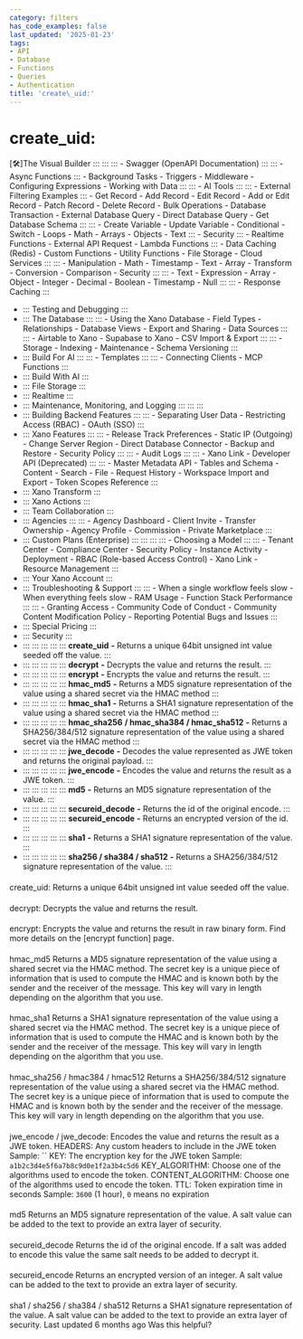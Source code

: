 ```yaml
---
category: filters
has_code_examples: false
last_updated: '2025-01-23'
tags:
- API
- Database
- Functions
- Queries
- Authentication
title: 'create\_uid:'
---
```


# create\_uid:

[🛠️]The Visual Builder
    :::
        ::: 
            ::: 
            -   Swagger (OpenAPI Documentation)
            :::
            ::: 
            -   Async Functions
            :::
        -   Background Tasks
        -   Triggers
        -   Middleware
        -   Configuring Expressions
        -   Working with Data
        :::
        ::: 
        -   AI Tools
            ::: 
                ::: 
                -   External Filtering Examples
                :::
            -   Get Record
            -   Add Record
            -   Edit Record
            -   Add or Edit Record
            -   Patch Record
            -   Delete Record
            -   Bulk Operations
            -   Database Transaction
            -   External Database Query
            -   Direct Database Query
            -   Get Database Schema
            :::
            ::: 
            -   Create Variable
            -   Update Variable
            -   Conditional
            -   Switch
            -   Loops
            -   Math
            -   Arrays
            -   Objects
            -   Text
            :::
        -   Security
            ::: 
            -   Realtime Functions
            -   External API Request
            -   Lambda Functions
            :::
        -   Data Caching (Redis)
        -   Custom Functions
        -   Utility Functions
        -   File Storage
        -   Cloud Services
        :::
        ::: 
        -   Manipulation
        -   Math
        -   Timestamp
        -   Text
        -   Array
        -   Transform
        -   Conversion
        -   Comparison
        -   Security
        :::
        ::: 
        -   Text
        -   Expression
        -   Array
        -   Object
        -   Integer
        -   Decimal
        -   Boolean
        -   Timestamp
        -   Null
        :::
        ::: 
        -   Response Caching
        :::
-   ::: 
    Testing and Debugging
    :::
-   ::: 
    The Database
    :::
        ::: 
        -   Using the Xano Database
        -   Field Types
        -   Relationships
        -   Database Views
        -   Export and Sharing
        -   Data Sources
        :::
        ::: 
        -   Airtable to Xano
        -   Supabase to Xano
        -   CSV Import & Export
        :::
        ::: 
        -   Storage
        -   Indexing
        -   Maintenance
        -   Schema Versioning
        :::
-   ::: 
    Build For AI
    :::
        ::: 
        -   Templates
        :::
        ::: 
        -   Connecting Clients
        -   MCP Functions
        :::
-   ::: 
    Build With AI
    :::
-   ::: 
    File Storage
    :::
-   ::: 
    Realtime
    :::
-   ::: 
    Maintenance, Monitoring, and Logging
    :::
        ::: 
        :::
-   ::: 
    Building Backend Features
    :::
        ::: 
        -   Separating User Data
        -   Restricting Access (RBAC)
        -   OAuth (SSO)
        :::
-   ::: 
    Xano Features
    :::
        ::: 
        -   Release Track Preferences
        -   Static IP (Outgoing)
        -   Change Server Region
        -   Direct Database Connector
        -   Backup and Restore
        -   Security Policy
        :::
        ::: 
        -   Audit Logs
        :::
        ::: 
        -   Xano Link
        -   Developer API (Deprecated)
        :::
        ::: 
        -   Master Metadata API
        -   Tables and Schema
        -   Content
        -   Search
        -   File
        -   Request History
        -   Workspace Import and Export
        -   Token Scopes Reference
        :::
-   ::: 
    Xano Transform
    :::
-   ::: 
    Xano Actions
    :::
-   ::: 
    Team Collaboration
    :::
-   ::: 
    Agencies
    :::
        ::: 
        -   Agency Dashboard
        -   Client Invite
        -   Transfer Ownership
        -   Agency Profile
        -   Commission
        -   Private Marketplace
        :::
-   ::: 
    Custom Plans (Enterprise)
    :::
        ::: 
            ::: 
                ::: 
                -   Choosing a Model
                :::
            :::
        -   Tenant Center
        -   Compliance Center
        -   Security Policy
        -   Instance Activity
        -   Deployment
        -   RBAC (Role-based Access Control)
        -   Xano Link
        -   Resource Management
        :::
-   ::: 
    Your Xano Account
    :::
-   ::: 
    Troubleshooting & Support
    :::
        ::: 
        -   When a single workflow feels slow
        -   When everything feels slow
        -   RAM Usage
        -   Function Stack Performance
        :::
        ::: 
        -   Granting Access
        -   Community Code of Conduct
        -   Community Content Modification Policy
        -   Reporting Potential Bugs and Issues
        :::
-   ::: 
    Special Pricing
    :::
-   ::: 
    Security
    :::
-   ::: 
    ::: 
    :::
    :::
    ::: 
    **create\_uid** **-** Returns a unique 64bit unsigned int value seeded off the value.
    :::
-   ::: 
    ::: 
    :::
    :::
    ::: 
    **decrypt** **-** Decrypts the value and returns the result.
    :::
-   ::: 
    ::: 
    :::
    :::
    ::: 
    **encrypt** **-** Encrypts the value and returns the result.
    :::
-   ::: 
    ::: 
    :::
    :::
    ::: 
    **hmac\_md5** **-** Returns a MD5 signature representation of the value using a shared secret via the HMAC method
    :::
-   ::: 
    ::: 
    :::
    :::
    ::: 
    **hmac\_sha1** **-** Returns a SHA1 signature representation of the value using a shared secret via the HMAC method
    :::
-   ::: 
    ::: 
    :::
    :::
    ::: 
    **hmac\_sha256** **/ hmac\_sha384 / hmac\_sha512** **-** Returns a SHA256/384/512 signature representation of the value using a shared secret via the HMAC method
    :::
-   ::: 
    ::: 
    :::
    :::
    ::: 
    **jwe\_decode** **-** Decodes the value represented as JWE token and returns the original payload.
    :::
-   ::: 
    ::: 
    :::
    :::
    ::: 
    **jwe\_encode** **-** Encodes the value and returns the result as a JWE token.
    :::
-   ::: 
    ::: 
    :::
    :::
    ::: 
    **md5** **-** Returns an MD5 signature representation of the value.
    :::
-   ::: 
    ::: 
    :::
    :::
    ::: 
    **secureid\_decode** **-** Returns the id of the original encode.
    :::
-   ::: 
    ::: 
    :::
    :::
    ::: 
    **secureid\_encode** **-** Returns an encrypted version of the id.
    :::
-   ::: 
    ::: 
    :::
    :::
    ::: 
    **sha1** **-** Returns a SHA1 signature representation of the value.
    :::
-   ::: 
    ::: 
    :::
    :::
    ::: 
    **sha256 / sha384 / sha512** **-** Returns a SHA256/384/512 signature representation of the value.
    :::
####  
create\_uid:
Returns a unique 64bit unsigned int value seeded off the value.
####  
decrypt:
Decrypts the value and returns the result.
####  
encrypt:
Encrypts the value and returns the result in raw binary form. Find more details on the [encrypt function] page.
####  
hmac\_md5
Returns a MD5 signature representation of the value using a shared secret via the HMAC method.
The secret key is a unique piece of information that is used to compute the HMAC and is known both by the sender and the receiver of the message. This key will vary in length depending on the algorithm that you use.
####  
hmac\_sha1
Returns a SHA1 signature representation of the value using a shared secret via the HMAC method.
The secret key is a unique piece of information that is used to compute the HMAC and is known both by the sender and the receiver of the message. This key will vary in length depending on the algorithm that you use.
####  
hmac\_sha256 / hmac384 / hmac512
Returns a SHA256/384/512 signature representation of the value using a shared secret via the HMAC method.
The secret key is a unique piece of information that is used to compute the HMAC and is known both by the sender and the receiver of the message. This key will vary in length depending on the algorithm that you use.
####  
jwe\_encode / jwe\_decode:
Encodes the value and returns the result as a JWE token.
HEADERS: Any custom headers to include in the JWE token Sample: ``
KEY: The encryption key for the JWE token Sample: `a1b2c3d4e5f6a7b8c9d0e1f2a3b4c5d6`
KEY\_ALGORITHM: Choose one of the algorithms used to encode the token.
CONTENT\_ALGORITHM: Choose one of the algorithms used to encode the token.
TTL: Token expiration time in seconds Sample: `3600` (1 hour), `0` means no expiration
####  
md5
Returns an MD5 signature representation of the value. A salt value can be added to the text to provide an extra layer of security.
####  
secureid\_decode
Returns the id of the original encode. If a salt was added to encode this value the same salt needs to be added to decrypt it.
####  
secureid\_encode
Returns an encrypted version of an integer. A salt value can be added to the text to provide an extra layer of security.
####  
sha1 / sha256 / sha384 / sha512
Returns a SHA1 signature representation of the value. A salt value can be added to the text to provide an extra layer of security.
Last updated 6 months ago
Was this helpful?